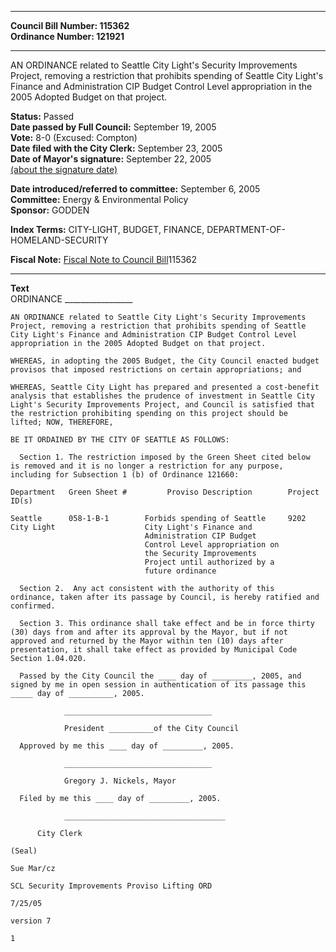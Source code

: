 * * * * *  
  
**Council Bill Number: [](#h0)[](#h2)115362**   
**Ordinance Number: 121921**  
  
* * * * *  
  
AN ORDINANCE related to Seattle City Light's Security Improvements Project, removing a restriction that prohibits spending of Seattle City Light's Finance and Administration CIP Budget Control Level appropriation in the 2005 Adopted Budget on that project.  
  
**Status:** Passed   
**Date passed by Full Council:** September 19, 2005   
**Vote:** 8-0 (Excused: Compton)   
**Date filed with the City Clerk:** September 23, 2005   
**Date of Mayor's signature:** September 22, 2005   
[(about the signature date)](/~public/approvaldate.htm)   
  
  
**Date introduced/referred to committee:** September 6, 2005   
**Committee:** Energy & Environmental Policy   
**Sponsor:** GODDEN   
  
**Index Terms:** CITY-LIGHT, BUDGET, FINANCE, DEPARTMENT-OF-HOMELAND-SECURITY  
  
**Fiscal Note:** [Fiscal Note to Council Bill](http://clerk.seattle.gov/~public/fnote/115362.htm)[](#h1)[](#h3)115362  
  
* * * * *  
  
**Text**  
    ORDINANCE _________________  
  
    AN ORDINANCE related to Seattle City Light's Security Improvements  
    Project, removing a restriction that prohibits spending of Seattle  
    City Light's Finance and Administration CIP Budget Control Level  
    appropriation in the 2005 Adopted Budget on that project.  
  
    WHEREAS, in adopting the 2005 Budget, the City Council enacted budget  
    provisos that imposed restrictions on certain appropriations; and  
  
    WHEREAS, Seattle City Light has prepared and presented a cost-benefit  
    analysis that establishes the prudence of investment in Seattle City  
    Light's Security Improvements Project, and Council is satisfied that  
    the restriction prohibiting spending on this project should be  
    lifted; NOW, THEREFORE,  
  
    BE IT ORDAINED BY THE CITY OF SEATTLE AS FOLLOWS:  
  
      Section 1. The restriction imposed by the Green Sheet cited below  
    is removed and it is no longer a restriction for any purpose,  
    including for Subsection 1 (b) of Ordinance 121660:  
  
    Department   Green Sheet #         Proviso Description        Project ID(s)  
  
    Seattle      058-1-B-1        Forbids spending of Seattle     9202  
    City Light                    City Light's Finance and  
                                  Administration CIP Budget  
                                  Control Level appropriation on  
                                  the Security Improvements  
                                  Project until authorized by a  
                                  future ordinance  
  
      Section 2.  Any act consistent with the authority of this  
    ordinance, taken after its passage by Council, is hereby ratified and  
    confirmed.  
  
      Section 3. This ordinance shall take effect and be in force thirty  
    (30) days from and after its approval by the Mayor, but if not  
    approved and returned by the Mayor within ten (10) days after  
    presentation, it shall take effect as provided by Municipal Code  
    Section 1.04.020.  
  
      Passed by the City Council the ____ day of _________, 2005, and  
    signed by me in open session in authentication of its passage this  
    _____ day of __________, 2005.  
  
                _________________________________  
  
                President __________of the City Council  
  
      Approved by me this ____ day of _________, 2005.  
  
                _________________________________  
  
                Gregory J. Nickels, Mayor  
  
      Filed by me this ____ day of _________, 2005.  
  
                ____________________________________  
  
          City Clerk  
  
    (Seal)  
  
    Sue Mar/cz  
  
    SCL Security Improvements Proviso Lifting ORD  
  
    7/25/05  
  
    version 7  
  
    1  
